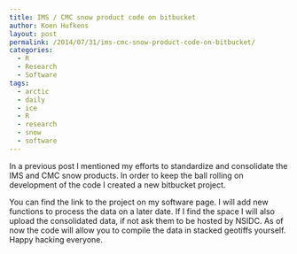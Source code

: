 ```yaml
---
title: IMS / CMC snow product code on bitbucket
author: Koen Hufkens
layout: post
permalink: /2014/07/31/ims-cmc-snow-product-code-on-bitbucket/
categories:
  - R
  - Research
  - Software
tags:
  - arctic
  - daily
  - ice
  - R
  - research
  - snow
  - software
---
```

In a previous post I mentioned my efforts to standardize and consolidate the IMS and CMC snow products. In order to keep the ball rolling on development of the code I created a new bitbucket project.

You can find the link to the project on my software page. I will add new functions to process the data on a later date. If I find the space I will also upload the consolidated data, if not ask them to be hosted by NSIDC. As of now the code will allow you to compile the data in stacked geotiffs yourself. Happy hacking everyone.
